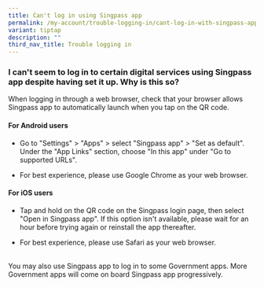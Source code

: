 ```yaml
---
title: Can't log in using Singpass app
permalink: /my-account/trouble-logging-in/cant-log-in-with-singpass-app/
variant: tiptap
description: ""
third_nav_title: Trouble logging in
---
```

<h3>I can't seem to log in to certain digital services using Singpass app despite having set it up. Why is this so?</h3>
<p>When logging in through a web browser, check that your browser allows
Singpass app to automatically launch when you tap on the QR code.</p>
<h4>For Android users</h4>
<ul data-tight="true" class="tight">
<li>
<p>Go to "Settings" &gt; "Apps" &gt; select "Singpass app" &gt; "Set as default".
Under the "App Links" section, choose "In this app" under "Go to supported
URLs".</p>
</li>
<li>
<p>For best experience, please use Google Chrome as your web browser.</p>
</li>
</ul>
<h4>For iOS users</h4>
<ul data-tight="true" class="tight">
<li>
<p>Tap and hold on the QR code on the Singpass login page, then select "Open
in Singpass app". If this option isn't available, please wait for an hour
before trying again or reinstall the app thereafter.</p>
</li>
<li>
<p>For best experience, please use Safari as your web browser.</p>
</li>
</ul>
<p>
<br>You may also use Singpass app to log in to some Government apps. More
Government apps will come on board Singpass app progressively.</p>
<p></p>